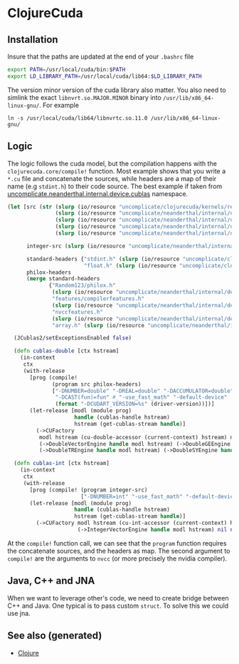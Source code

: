 # ClojureCuda

## Installation

Insure that the paths are updated at the end of your `.bashrc` file

``` bash
export PATH=/usr/local/cuda/bin:$PATH
export LD_LIBRARY_PATH=/usr/local/cuda/lib64:$LD_LIBRARY_PATH
```

The version minor version of the cuda library also matter. You also need
to simlink the exact `libnvrt.so.MAJOR.MINOR` binary into
`/usr/lib/x86_64-linux-gnu/`. For example

``` shell
ln -s /usr/local/cuda/lib64/libnvrtc.so.11.0 /usr/lib/x86_64-linux-gnu/
```

## Logic

The logic follows the cuda model, but the compilation happens with the
`clojurecuda.core/compile!` function. Most example shows that you write
a `*.cu` file and concatenate the sources, while headers are a map of
their name (e.g `stdint.h`) to their code source. The best example if
taken from
[uncomplicate.neanderthal.internal.device.cublas](https://github.com/uncomplicate/neanderthal/blob/master/src/clojure/uncomplicate/neanderthal/internal/device/cublas.clj)
namespace.

``` clojure
(let [src (str (slurp (io/resource "uncomplicate/clojurecuda/kernels/reduction.cu"))
               (slurp (io/resource "uncomplicate/neanderthal/internal/device/cuda/number.cu"))
               (slurp (io/resource "uncomplicate/neanderthal/internal/device/cuda/blas-plus.cu"))
               (slurp (io/resource "uncomplicate/neanderthal/internal/device/cuda/vect-math.cu"))
               (slurp (io/resource "uncomplicate/neanderthal/internal/device/cuda/random.cu")))

      integer-src (slurp (io/resource "uncomplicate/neanderthal/internal/device/cuda/number.cu"))

      standard-headers {"stdint.h" (slurp (io/resource "uncomplicate/clojurecuda/include/jitify/stdint.h"))
                        "float.h" (slurp (io/resource "uncomplicate/clojurecuda/include/jitify/float.h"))}
      philox-headers
      (merge standard-headers
             {"Random123/philox.h"
              (slurp (io/resource "uncomplicate/neanderthal/internal/device/include/Random123/philox.h"))
              "features/compilerfeatures.h"
              (slurp (io/resource "uncomplicate/neanderthal/internal/device/include/Random123/features/compilerfeatures.h"))
              "nvccfeatures.h"
              (slurp (io/resource "uncomplicate/neanderthal/internal/device/include/Random123/features/nvccfeatures.h"))
              "array.h" (slurp (io/resource "uncomplicate/neanderthal/internal/device/include/Random123/array.h"))})]

  (JCublas2/setExceptionsEnabled false)

  (defn cublas-double [ctx hstream]
    (in-context
     ctx
     (with-release
       [prog (compile!
              (program src philox-headers)
              ["-DNUMBER=double" "-DREAL=double" "-DACCUMULATOR=double"
               "-DCAST(fun)=fun" #_"-use_fast_math" "-default-device"
               (format "-DCUDART_VERSION=%s" (driver-version))])]
       (let-release [modl (module prog)
                     handle (cublas-handle hstream)
                     hstream (get-cublas-stream handle)]
         (->CUFactory
          modl hstream (cu-double-accessor (current-context) hstream) native-double
          (->DoubleVectorEngine handle modl hstream) (->DoubleGEEngine handle modl hstream)
          (->DoubleTREngine handle modl hstream) (->DoubleSYEngine handle modl hstream))))))

  (defn cublas-int [ctx hstream]
    (in-context
     ctx
     (with-release
       [prog (compile! (program integer-src)
                       ["-DNUMBER=int" "-use_fast_math" "-default-device"])]
       (let-release [modl (module prog)
                     handle (cublas-handle hstream)
                     hstream (get-cublas-stream handle)]
         (->CUFactory modl hstream (cu-int-accessor (current-context) hstream) native-int
                      (->IntegerVectorEngine handle modl hstream) nil nil nil))))))
```

At the `compile!` function call, we can see that the `program` function
requires the concatenate sources, and the headers as map. The second
argument to `compile!` are the arguments to `nvcc` (or more precisely
the nvidia compiler).

## Java, C++ and JNA

When we want to leverage other's code, we need to create bridge between
C++ and Java. One typical is to pass custom `struct`. To solve this we
could use jna.

## See also (generated)

  - [Clojure](./../decks/clojure.md)
